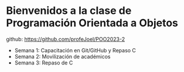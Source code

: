 # Bienvenidos a la clase de Programación Orientada a Objetos


github: https://github.com/profeJoel/POO2023-2

- Semana 1: Capacitación en Git/GitHub y Repaso C
- Semana 2: Movilización de académicos
- Semana 3: Repaso de C